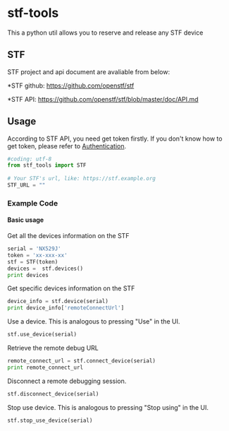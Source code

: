 # stf-tools
This a python util allows you to reserve and release any STF device

## STF

[STF]: https://github.com/openstf/stf
[STF API]: https://github.com/openstf/stf/blob/master/doc/API.md

STF project and api document are avaliable from below:

*STF github: <https://github.com/openstf/stf>  

*STF API: <https://github.com/openstf/stf/blob/master/doc/API.md>


## Usage
According to STF API, you need get token firstly. If you don't know how to get token, please refer to [Authentication]. 

[Authentication]: https://github.com/openstf/stf/blob/master/doc/API.md#authentication
``` python	
#coding: utf-8
from stf_tools import STF
	
# Your STF's url, like: https://stf.example.org
STF_URL = ""
```

### Example Code
#### Basic usage
Get all the devices information on the STF
```python	
serial = 'NX529J'
token = 'xx-xxx-xx'
stf = STF(token)
devices =  stf.devices()
print devices
```

Get specific devices information on the STF
```python	
device_info = stf.device(serial)
print device_info['remoteConnectUrl']
```

Use a device. This is analogous to pressing "Use" in the UI.
```python	
stf.use_device(serial)
```

Retrieve the remote debug URL
```python	
remote_connect_url = stf.connect_device(serial)
print remote_connect_url
```

Disconnect a remote debugging session.
```python	
stf.disconnect_device(serial)
```

Stop use device. This is analogous to pressing "Stop using" in the UI.
```python	
stf.stop_use_device(serial)
```

